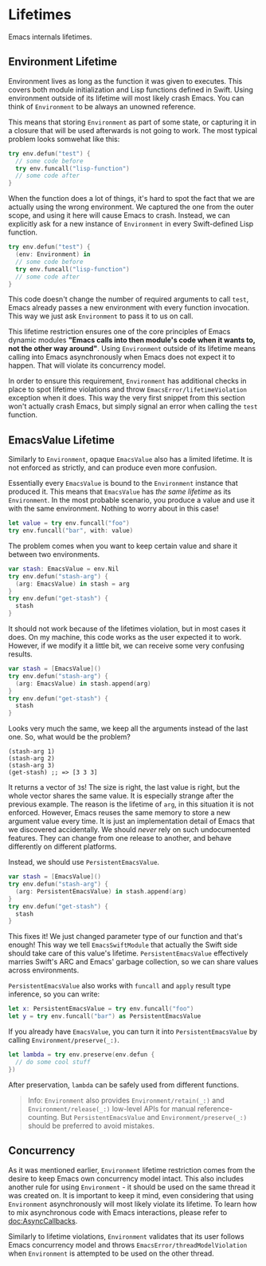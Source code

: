 # Lifetimes

Emacs internals lifetimes.

## Environment Lifetime

Environment lives as long as the function it was given to executes. This covers both module initialization and Lisp functions defined in Swift. Using environment outside of its lifetime will most likely crash Emacs. You can think of ``Environment`` to be always an unowned reference.

This means that storing ``Environment`` as part of some state, or capturing it in a closure that will be used afterwards is not going to work. The most typical problem looks somwehat like this:
```swift
try env.defun("test") {
  // some code before
  try env.funcall("lisp-function")
  // some code after
}
```
When the function does a lot of things, it's hard to spot the fact that we are actually using the wrong environment. We captured the one from the outer scope, and using it here will cause Emacs to crash. Instead, we can explicitly ask for a new instance of ``Environment`` in every Swift-defined Lisp function.
```swift
try env.defun("test") {
  (env: Environment) in
  // some code before
  try env.funcall("lisp-function")
  // some code after
}
```
This code doesn't change the number of required arguments to call `test`, Emacs already passes a new environment with every function invocation. This way we just ask ``Environment`` to pass it to us on call.

This lifetime restriction ensures one of the core principles of Emacs dynamic modules **"Emacs calls into then module's code when it wants to, not the other way around"**. Using ``Environment`` outside of its lifetime means calling into Emacs asynchronously when Emacs does not expect it to happen. That will violate its concurrency model.

In order to ensure this requirement, ``Environment`` has additional checks in place to spot lifetime violations and throw ``EmacsError/lifetimeViolation`` exception when it does. This way the very first snippet from this section won't actually crash Emacs, but simply signal an error when calling the `test` function.

## EmacsValue Lifetime

Similarly to ``Environment``, opaque ``EmacsValue`` also has a limited lifetime. It is not enforced as strictly, and can produce even more confusion.

Essentially every ``EmacsValue`` is bound to the ``Environment`` instance that produced it. This means that ``EmacsValue`` has *the same lifetime* as its ``Environment``. In the most probable scenario, you produce a value and use it with the same environment. Nothing to worry about in this case!
```swift
let value = try env.funcall("foo")
try env.funcall("bar", with: value)
```

The problem comes when you want to keep certain value and share it between two environments.
```swift
var stash: EmacsValue = env.Nil
try env.defun("stash-arg") {
  (arg: EmacsValue) in stash = arg
}
try env.defun("get-stash") {
  stash
}
```
It should not work because of the lifetimes violation, but in most cases it does. On my machine, this code works as the user expected it to work. However, if we modify it a little bit, we can receive some very confusing results.

```swift
var stash = [EmacsValue]()
try env.defun("stash-arg") {
  (arg: EmacsValue) in stash.append(arg)
}
try env.defun("get-stash") {
  stash
}
```
Looks very much the same, we keep all the arguments instead of the last one. So, what would be the problem?
```emacs-lisp
(stash-arg 1)
(stash-arg 2)
(stash-arg 3)
(get-stash) ;; => [3 3 3]
```
It returns a vector of `3`s! The size is right, the last value is right, but the whole vector shares the same value. It is especially strange after the previous example. The reason is the lifetime of `arg`, in this situation it is not enforced. However, Emacs reuses the same memory to store a new argument value every time. It is just an implementation detail of Emacs that we discovered accidentally. We should *never* rely on such undocumented features. They can change from one release to another, and behave differently on different platforms.

Instead, we should use ``PersistentEmacsValue``.
```swift
var stash = [EmacsValue]()
try env.defun("stash-arg") {
  (arg: PersistentEmacsValue) in stash.append(arg)
}
try env.defun("get-stash") {
  stash
}
```
This fixes it! We just changed parameter type of our function and that's enough! This way we tell `EmacsSwiftModule` that actually the Swift side should take care of this value's lifetime. ``PersistentEmacsValue`` effectively marries Swift's ARC and Emacs' garbage collection, so we can share values across environments.

``PersistentEmacsValue`` also works with `funcall` and `apply` result type inference, so you can write:
```swift
let x: PersistentEmacsValue = try env.funcall("foo")
let y = try env.funcall("bar") as PersistentEmacsValue
```

If you already have ``EmacsValue``, you can turn it into ``PersistentEmacsValue`` by calling ``Environment/preserve(_:)``.
```swift
let lambda = try env.preserve(env.defun {
  // do some cool stuff
})
```
After preservation, `lambda` can be safely used from different functions.

> Info: ``Environment`` also provides ``Environment/retain(_:)`` and ``Environment/release(_:)`` low-level APIs for manual reference-counting. But ``PersistentEmacsValue`` and ``Environment/preserve(_:)`` should be preferred to avoid mistakes.

## Concurrency

As it was mentioned earlier, ``Environment`` lifetime restriction comes from the desire to keep Emacs own concurrency model intact. This also includes another rule for using ``Environment`` - it should be used on the same thread it was created on. It is important to keep it mind, even considering that using ``Environment`` asynchronously will most likely violate its lifetime. To learn how to mix asynchronous code with Emacs interactions, please refer to <doc:AsyncCallbacks>.

Similarly to lifetime violations, ``Environment`` validates that its user follows Emacs concurrency model and throws ``EmacsError/threadModelViolation`` when ``Environment`` is attempted to be used on the other thread.

